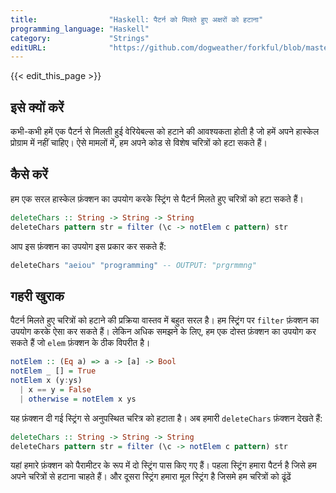 ```yaml
---
title:                "Haskell: पैटर्न को मिलते हुए अक्षरों को हटाना"
programming_language: "Haskell"
category:             "Strings"
editURL:              "https://github.com/dogweather/forkful/blob/master/content/hi/haskell/deleting-characters-matching-a-pattern.md"
---
```


{{< edit_this_page >}}

## इसे क्यों करें
कभी-कभी हमें एक पैटर्न से मिलती हुई वेरियेबल्स को हटाने की आवश्यकता होती है जो हमें अपने हास्केल प्रोग्राम में नहीं चाहिए। ऐसे मामलों में, हम अपने कोड से विशेष चरित्रों को हटा सकते हैं।

## कैसे करें
हम एक सरल हास्केल फ़ंक्शन का उपयोग करके स्ट्रिंग से पैटर्न मिलते हुए चरित्रों को हटा सकते हैं।

```Haskell
deleteChars :: String -> String -> String
deleteChars pattern str = filter (\c -> notElem c pattern) str
```

आप इस फ़ंक्शन का उपयोग इस प्रकार कर सकते हैं:

```Haskell
deleteChars "aeiou" "programming" -- OUTPUT: "prgrmmng"
```

## गहरी खुराक
पैटर्न मिलते हुए चरित्रों को हटाने की प्रक्रिया वास्तव में बहुत सरल है। हम स्ट्रिंग पर `filter` फ़ंक्शन का उपयोग करके ऐसा कर सकते हैं। लेकिन अधिक समझने के लिए, हम एक दोस्त फ़ंक्शन का उपयोग कर सकते हैं जो `elem` फ़ंक्शन के ठीक विपरीत है।

```Haskell
notElem :: (Eq a) => a -> [a] -> Bool
notElem _ [] = True
notElem x (y:ys)
  | x == y = False
  | otherwise = notElem x ys
```

यह फ़ंक्शन दी गई स्ट्रिंग से अनुपस्थित चरित्र को हटाता है। अब हमारी `deleteChars` फ़ंक्शन देखते हैं:

```Haskell
deleteChars :: String -> String -> String
deleteChars pattern str = filter (\c -> notElem c pattern) str
```

यहां हमारे फ़ंक्शन को पैरामीटर के रूप में दो स्ट्रिंग पास किए गए हैं। पहला स्ट्रिंग हमारा पैटर्न है जिसे हम अपने चरित्रों से हटाना चाहते हैं। और दूसरा स्ट्रिंग हमारा मूल स्ट्रिंग है जिसमे हम चरित्रों को ढूंढें